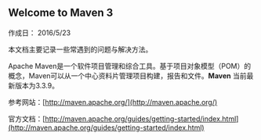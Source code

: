 ## Welcome to Maven 3 ##
作成日： 2016/5/23

本文档主要记录一些常遇到的问题与解决方法。

Apache Maven是一个软件项目管理和综合工具。基于项目对象模型（POM）的概念，Maven可以从一个中心资料片管理项目构建，报告和文件。**Maven** 当前最新版本为3.3.9。

参考网站：[http://maven.apache.org/](http://maven.apache.org/)

官方文档：[http://maven.apache.org/guides/getting-started/index.html](http://maven.apache.org/guides/getting-started/index.html)

